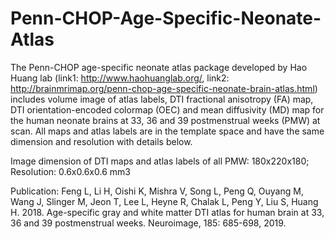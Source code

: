 # Penn-CHOP-Age-Specific-Neonate-Atlas
The Penn-CHOP age-specific neonate atlas package developed by Hao Huang lab (link1: http://www.haohuanglab.org/, link2: http://brainmrimap.org/penn-chop-age-specific-neonate-brain-atlas.html) includes volume image of atlas labels, DTI fractional anisotropy (FA) map, DTI orientation-encoded colormap (OEC) and mean diffusivity (MD) map for the human neonate brains at 33, 36 and 39 postmenstrual weeks (PMW) at scan. All maps and atlas labels are in the template space and have the same dimension and resolution with details below. 
         
Image dimension of DTI maps and atlas labels of all PMW: 180x220x180;
Resolution: 0.6x0.6x0.6 mm3

Publication:
Feng L, Li H, Oishi K, Mishra V, Song L, Peng Q, Ouyang M, Wang J, Slinger M, Jeon T, Lee L, Heyne R, Chalak L, Peng Y, Liu S, Huang H. 2018. Age-specific gray and white matter DTI atlas for human brain at 33, 36 and 39 postmenstrual weeks. Neuroimage, 185: 685-698, 2019.
